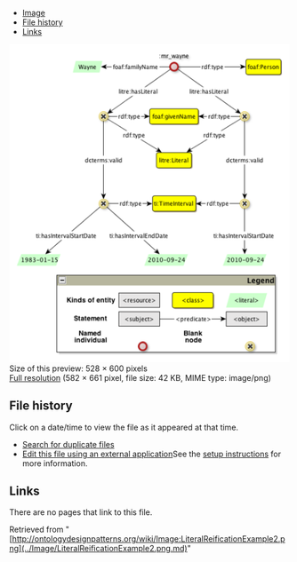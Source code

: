 * [Image](../Image/LiteralReificationExample2.png.md#file)
* [File history](../Image/LiteralReificationExample2.png.md#filehistory)
* [Links](../Image/LiteralReificationExample2.png.md#filelinks)

[![Image:LiteralReificationExample2.png](../images/thumb/7/73/LiteralReificationExample2.png/528px-LiteralReificationExample2.png)](../../images/7/73/LiteralReificationExample2.png)  
Size of this preview: 528 × 600 pixels  
[Full resolution](../../images/7/73/LiteralReificationExample2.png)‎ (582 × 661 pixel, file size: 42 KB, MIME type: image/png)

## File history

Click on a date/time to view the file as it appeared at that time.



  
* [Search for duplicate files](http://ontologydesignpatterns.org/wiki/Special:FileDuplicateSearch/LiteralReificationExample2.png "Special:FileDuplicateSearch/LiteralReificationExample2.png")
* [Edit this file using an external application](http://ontologydesignpatterns.org/wiki/index.php?title=Image:LiteralReificationExample2.png&action=edit&externaledit=true&mode=file "Image:LiteralReificationExample2.png")See the [setup instructions](http://www.mediawiki.org/wiki/Manual:External_editors "http://www.mediawiki.org/wiki/Manual:External_editors") for more information.

## Links



There are no pages that link to this file.




Retrieved from "[http://ontologydesignpatterns.org/wiki/Image:LiteralReificationExample2.png](../Image/LiteralReificationExample2.png.md)"
